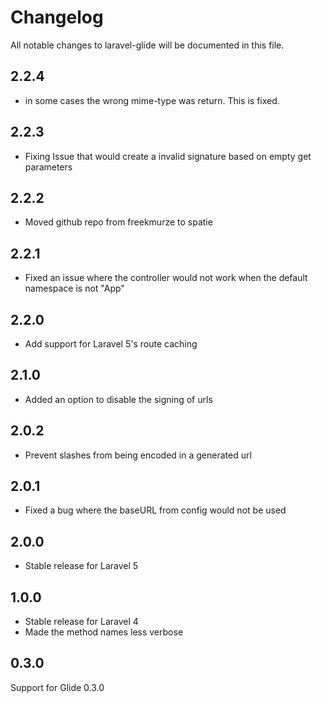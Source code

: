 # Changelog

All notable changes to laravel-glide will be documented in this file.

## 2.2.4
- in some cases the wrong mime-type was return. This is fixed.

## 2.2.3
- Fixing Issue that would create a invalid signature based on empty get parameters

## 2.2.2
- Moved github repo from freekmurze to spatie

## 2.2.1
- Fixed an issue where the controller would not work when the default namespace is not "App"

## 2.2.0
- Add support for Laravel 5's route caching

## 2.1.0
- Added an option to disable the signing of urls

## 2.0.2
- Prevent slashes from being encoded in a generated url

## 2.0.1
- Fixed a bug where the baseURL from config would not be used

## 2.0.0
- Stable release for Laravel 5

## 1.0.0
- Stable release for Laravel 4
- Made the method names less verbose

## 0.3.0
Support for Glide 0.3.0
